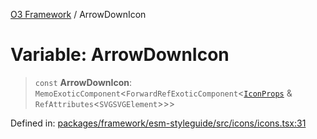 [O3 Framework](../API.md) / ArrowDownIcon

# Variable: ArrowDownIcon

> `const` **ArrowDownIcon**: `MemoExoticComponent`\<`ForwardRefExoticComponent`\<[`IconProps`](../type-aliases/IconProps.md) & `RefAttributes`\<`SVGSVGElement`\>\>\>

Defined in: [packages/framework/esm-styleguide/src/icons/icons.tsx:31](https://github.com/UjjawalPrabhat/openmrs-esm-core/blob/main/packages/framework/esm-styleguide/src/icons/icons.tsx#L31)
